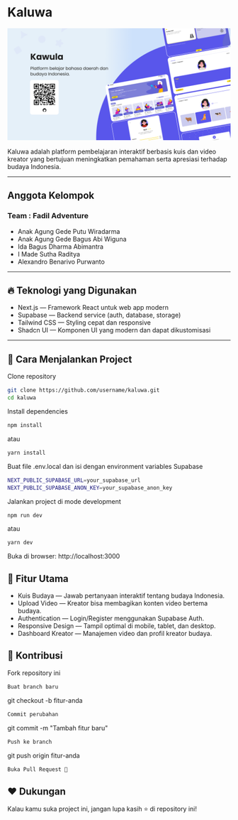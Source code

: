 # Kaluwa

![Kaluwa Banner](./public/banner-kaluwa.png)

Kaluwa adalah platform pembelajaran interaktif berbasis kuis dan video kreator yang bertujuan meningkatkan pemahaman serta apresiasi terhadap budaya Indonesia.

---

## Anggota Kelompok

### Team : Fadil Adventure

- Anak Agung Gede Putu Wiradarma
- Anak Agung Gede Bagus Abi Wiguna
- Ida Bagus Dharma Abimantra
- I Made Sutha Raditya
- Alexandro Benarivo Purwanto

---

## 🔥 Teknologi yang Digunakan

- Next.js — Framework React untuk web app modern
- Supabase — Backend service (auth, database, storage)
- Tailwind CSS — Styling cepat dan responsive
- Shadcn UI — Komponen UI yang modern dan dapat dikustomisasi

---

## 🚀 Cara Menjalankan Project

Clone repository

```bash
git clone https://github.com/username/kaluwa.git
cd kaluwa
```

Install dependencies

```bash
npm install
```

atau

```bash
yarn install
```

Buat file .env.local dan isi dengan environment variables Supabase

```bash
NEXT_PUBLIC_SUPABASE_URL=your_supabase_url
NEXT_PUBLIC_SUPABASE_ANON_KEY=your_supabase_anon_key
```

Jalankan project di mode development

```bash
npm run dev
```

atau

```bash
yarn dev
```

Buka di browser: http://localhost:3000

## 🌟 Fitur Utama

- Kuis Budaya — Jawab pertanyaan interaktif tentang budaya Indonesia.
- Upload Video — Kreator bisa membagikan konten video bertema budaya.
- Authentication — Login/Register menggunakan Supabase Auth.
- Responsive Design — Tampil optimal di mobile, tablet, dan desktop.
- Dashboard Kreator — Manajemen video dan profil kreator budaya.

## 📢 Kontribusi

Fork repository ini

```bash
Buat branch baru
```

git checkout -b fitur-anda

```bash
Commit perubahan
```

git commit -m "Tambah fitur baru"

```bash
Push ke branch
```

git push origin fitur-anda

```bash
Buka Pull Request 🚀
```

## ❤️ Dukungan

Kalau kamu suka project ini, jangan lupa kasih ⭐ di repository ini!

